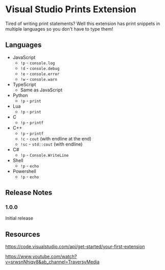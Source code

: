 # Visual Studio Prints Extension

Tired of writing print statements? Well this extension has print snippets in multiple languages so you don't have to type them!

## Languages

* JavaScript
  * `!p` - `console.log`
  * `!d` - `console.debug`
  * `!e` - `console.error`
  * `!w` - `console.warn`
* TypeScript
  * Same as JavaScript
* Python
  * `!p` - `print`
* Lua
  * `!p` - `print`
* C
  * `!p` - `printf`
* C++
  * `!p` - `printf`
  * `!c` - `cout` (with endline at the end)
  * `!sc` - `std::cout` (with endline)
* C#
  * `!p` - `Console.WriteLine`
* Shell
  * `!p` - `echo `
* Powershell
  * `!p` - `echo `

<!-- ## Extension Settings -->

## Release Notes

### 1.0.0

Initial release

## Resources

https://code.visualstudio.com/api/get-started/your-first-extension

https://www.youtube.com/watch?v=srwsnNhiqv8&ab_channel=TraversyMedia
